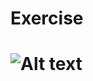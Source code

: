 
<h1> Exercise<h1>

<img src="/home/arunsingh/projects/js_exercise/exercise/Screenshot 2022-09-28 091301.png" alt="Alt text" title="Optional title">


